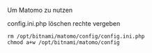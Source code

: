 Um Matomo zu nutzen 

config.ini.php löschen 
rechte vergeben 

```
rm /opt/bitnami/matomo/config/config.ini.php
chmod a+w /opt/bitnami/matomo/config
```